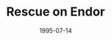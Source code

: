 ---
mission_id: endbase
editorsChoice:
title: "Rescue on Endor"
authors: 
    - "Darrin Bunker"
date: 1995-07-14
filename: "endbase.zip"
description: "Your mission is to rescue an Ewok leader who has inside information on the shield generator protecting the new Death Star. The Imperials captured him as he was about to meet with our leaders. Beware, this level is very difficult on harder levels."
cover:
levelReplaced:	SECBASE
difficulty: yes
bm:	no
fme: no
wax: no
three_do: no
voc: no
gmd: no
vue: no
lfd: no
base: "Modified Level" 
editors: "DFUSE"

---